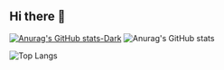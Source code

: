 ## Hi there 👋

<picture>
  
  [![Anurag's GitHub stats-Dark](https://github-readme-stats.vercel.app/api?username=sergiohideki&show_icons=true&theme=dark#gh-dark-mode-only)](https://github.com/anuraghazra/github-readme-stats#gh-dark-mode-only)
  ![Anurag's GitHub stats](https://github-readme-stats.vercel.app/api?username=sergiohideki&show_icons=true&theme=radical)

</picture>

![Top Langs](https://github-readme-stats.vercel.app/api/top-langs/?username=sergiohideki&layout=compact)

